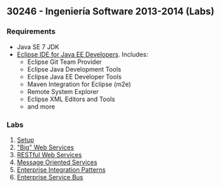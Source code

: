 ## 30246 - Ingeniería Software 2013-2014 (Labs)

### Requirements

* Java SE 7 JDK
* [Eclipse IDE for Java EE Developers](http://www.eclipse.org/downloads/). Includes:
  * Eclipse Git Team Provider
  * Eclipse Java Development Tools
  * Eclipse Java EE Developer Tools
  * Maven Integration for Eclipse (m2e)
  * Remote System Explorer
  * Eclipse XML Editors and Tools
  * and more

### Labs
1. [Setup](docs/setup.md)
1. ["Big" Web Services](docs/bigws.md)
1. [RESTful Web Services](docs/restful.md)
1. [Message Oriented Services](docs/messaging.md)
1. [Enterprise Integration Patterns](docs/eip.md)
1. [Enterprise Service Bus](docs/esb.md)
